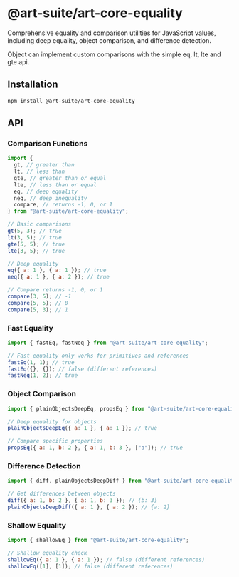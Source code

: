 # @art-suite/art-core-equality

Comprehensive equality and comparison utilities for JavaScript values, including deep equality, object comparison, and difference detection.

Object can implement custom comparisons with the simple eq, lt, lte and gte api.

## Installation

```bash
npm install @art-suite/art-core-equality
```

## API

### Comparison Functions

```javascript
import {
  gt, // greater than
  lt, // less than
  gte, // greater than or equal
  lte, // less than or equal
  eq, // deep equality
  neq, // deep inequality
  compare, // returns -1, 0, or 1
} from "@art-suite/art-core-equality";

// Basic comparisons
gt(5, 3); // true
lt(3, 5); // true
gte(5, 5); // true
lte(3, 5); // true

// Deep equality
eq({ a: 1 }, { a: 1 }); // true
neq({ a: 1 }, { a: 2 }); // true

// Compare returns -1, 0, or 1
compare(3, 5); // -1
compare(5, 5); // 0
compare(5, 3); // 1
```

### Fast Equality

```javascript
import { fastEq, fastNeq } from "@art-suite/art-core-equality";

// Fast equality only works for primitives and references
fastEq(1, 1); // true
fastEq({}, {}); // false (different references)
fastNeq(1, 2); // true
```

### Object Comparison

```javascript
import { plainObjectsDeepEq, propsEq } from "@art-suite/art-core-equality";

// Deep equality for objects
plainObjectsDeepEq({ a: 1 }, { a: 1 }); // true

// Compare specific properties
propsEq({ a: 1, b: 2 }, { a: 1, b: 3 }, ["a"]); // true
```

### Difference Detection

```javascript
import { diff, plainObjectsDeepDiff } from "@art-suite/art-core-equality";

// Get differences between objects
diff({ a: 1, b: 2 }, { a: 1, b: 3 }); // {b: 3}
plainObjectsDeepDiff({ a: 1 }, { a: 2 }); // {a: 2}
```

### Shallow Equality

```javascript
import { shallowEq } from "@art-suite/art-core-equality";

// Shallow equality check
shallowEq({ a: 1 }, { a: 1 }); // false (different references)
shallowEq([1], [1]); // false (different references)
```

